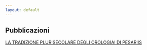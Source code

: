 ```yaml
---
layout: default
---
```


## Pubblicazioni

[LA TRADIZIONE PLURISECOLARE DEGLI OROLOGIAI DI PESARIIS](https://alceosolari.github.io/OrologiaiPesariis/docs/)

